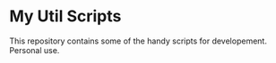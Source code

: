 # My Util Scripts
This repository contains some of the handy scripts for developement.
Personal use.
